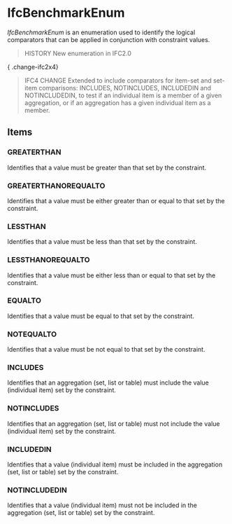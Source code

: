 # IfcBenchmarkEnum

_IfcBenchmarkEnum_ is an enumeration used to identify the logical comparators that can be applied in conjunction with constraint values.

> HISTORY  New enumeration in IFC2.0

{ .change-ifc2x4}
> IFC4 CHANGE  Extended to include comparators for item-set and set-item comparisons: INCLUDES, NOTINCLUDES, INCLUDEDIN and NOTINCLUDEDIN, to test if an individual item is a member of a given aggregation, or if an aggregation has a given individual item as a member.

## Items

### GREATERTHAN
Identifies that a value must be greater than that set by the constraint.

### GREATERTHANOREQUALTO
Identifies that a value must be either greater than or equal to that set by the constraint.

### LESSTHAN
Identifies that a value must be less than that set by the constraint.

### LESSTHANOREQUALTO
Identifies that a value must be either less than or equal to that set by the constraint.

### EQUALTO
Identifies that a value must be equal to that set by the constraint.

### NOTEQUALTO
Identifies that a value must be not equal to that set by the constraint.

### INCLUDES
Identifies that an aggregation (set, list or table) must include the value (individual item) set by the constraint.

### NOTINCLUDES
Identifies that an aggregation (set, list or table) must not include the value (individual item) set by the constraint.

### INCLUDEDIN
Identifies that a value (individual item) must be included in the aggregation (set, list or table) set by the constraint.

### NOTINCLUDEDIN
Identifies that a value (individual item) must not be included in the aggregation (set, list or table) set by the constraint.
